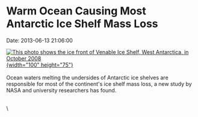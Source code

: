 Warm Ocean Causing Most Antarctic Ice Shelf Mass Loss
=====================================================

Date: 2013-06-13 21:06:00

[![This photo shows the ice front of Venable Ice Shelf, West Antarctica,
in October
2008](http://www.jpl.nasa.gov/images/earth/20130613/IMG_0769-th.jpg){width="100"
height="75"}](http://www.jpl.nasa.gov/news/news.php?release=2013-202&rn=news.xml&rst=3831)\
\
Ocean waters melting the undersides of Antarctic ice shelves are
responsible for most of the continent\'s ice shelf mass loss, a new
study by NASA and university researchers has found.

\
\
